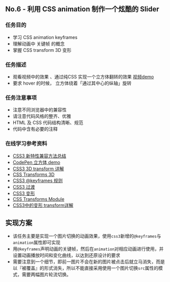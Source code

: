 ## No.6 - 利用 CSS animation 制作一个炫酷的 Slider



### 任务目的

- 学习 CSS animation keyframes
- 理解动画中 关键帧 的概念
- 掌握  CSS  transform 3D 变形

### 任务描述

- 观看视频中的效果 、通过纯CSS 实现一个立方体翻转的效果
    [视频demo](http://jadyoap.bj.bcebos.com/ife%2F%E4%BB%BB%E5%8A%A1%E4%BA%94.mov)
- 要求 hover 的时候， 立方体绕着「通过其中心的纵轴」旋转

### 任务注意事项

- 注意不同浏览器中的兼容性
- 请注意代码风格的整齐、优雅
- HTML 及 CSS 代码结构清晰、规范
- 代码中含有必要的注释       

### 在线学习参考资料

- [CSS3 新特性兼容方法总结](https://www.cnblogs.com/jesse131/p/5441199.html)
- [CodePen 立方体 demo ](https://codepen.io/jordizle/pen/haIdo)
- [CSS3 3D transform 详解](http://www.zhangxinxu.com/wordpress/2012/09/css3-3d-transform-perspective-animate-transition/)
- [CSS Transforms 3D ](http://www.w3school.com.cn/css3/css3_3dtransform.asp)
- [CSS3 @keyframes 规则](http://www.w3school.com.cn/cssref/pr_keyframes.asp)
- [CSS3 过渡](http://www.w3school.com.cn/css3/css3_transition.asp)
- [CSS3 变形](http://www.w3school.com.cn/cssref/pr_transform.asp)
- [CSS Transforms Module](https://www.w3.org/TR/css-transforms-1/)
- [CSS3中的变形 transform详解](https://www.cnblogs.com/afighter/p/5726888.html)



## 实现方案

- 该任务主要是实现一个图片切换的动画效果，使用`css3`新增的`@keyframes`与`animation`属性即可实现
- 用`@keyframes`声明动画的关键帧，然后在`animation`对相应动画进行使用，并设置动画播放时间和变化曲线，以达到还原设计的要求
- 需要注意到一个细节，即前一图片不会在新的图片被点击后就立马消失，而是以『被覆盖』的形式消失，所以不能直接采用使用一个图片切换`src`属性的模式，需要两幅图片轮流切换。